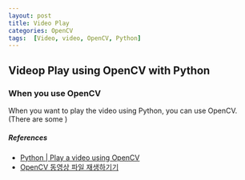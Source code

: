 ```yaml
---
layout: post
title: Video Play
categories: OpenCV
tags:  [Video, video, OpenCV, Python]
---
```


## Videop Play using OpenCV with Python

### When you use OpenCV
When you want to play the video using Python, you can use OpenCV.
(There are some )

##### References
- [Python | Play a video using OpenCV](https://www.geeksforgeeks.org/python-play-a-video-using-opencv/)
- [OpenCV 동영상 파일 재생하기기](https://scribblinganything.tistory.com/491)